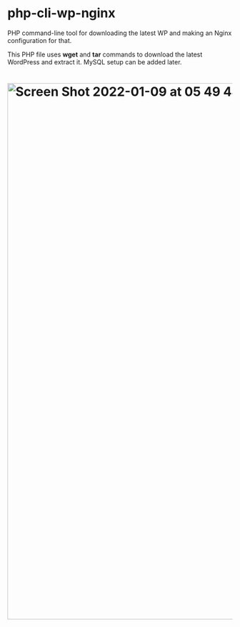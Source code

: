 # php-cli-wp-nginx
PHP command-line tool for downloading the latest WP and making an Nginx configuration for that.

This PHP file uses **wget** and **tar** commands to download the latest WordPress and extract it.
MySQL setup can be added later.


# <img width="1200" alt="Screen Shot 2022-01-09 at 05 49 48" src="https://user-images.githubusercontent.com/371721/148667279-ce44d4b5-8af2-4c0d-9131-e799279efdac.png">
